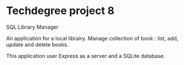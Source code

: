# Techdegree project 8
SQL Library Manager

An application for a local librairy.
Manage collection of book : list, add, update and delete books.

This application user Express as a server and a SQLite database.

